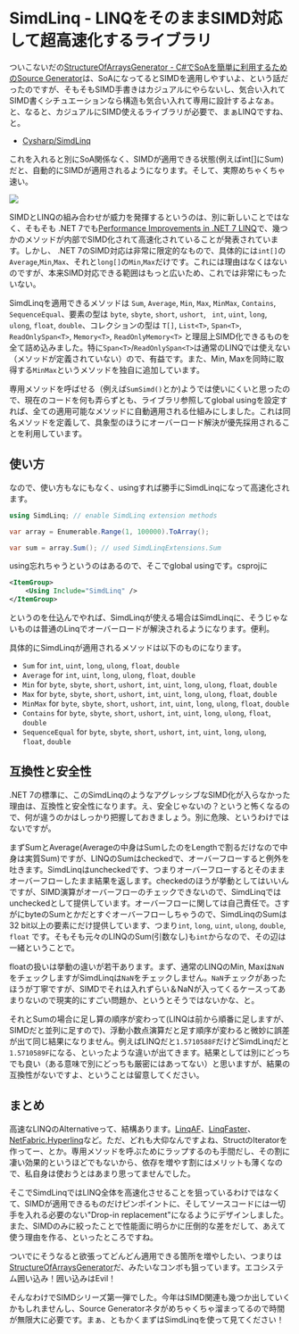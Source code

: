 # SimdLinq - LINQをそのままSIMD対応して超高速化するライブラリ

ついこないだの[StructureOfArraysGenerator - C#でSoAを簡単に利用するためのSource Generator](https://neue.cc/2023/01/27_StructureOfArraysGenerator.html)は、SoAになってるとSIMDを適用しやすいよ、という話だったのですが、そもそもSIMD手書きはカジュアルにやらないし、気合い入れてSIMD書くシチュエーションなら構造も気合い入れて専用に設計するよなぁ。と、なると、カジュアルにSIMD使えるライブラリが必要で、まぁLINQですね、と。

* [Cysharp/SimdLinq](https://github.com/Cysharp/SimdLinq)

これを入れると別にSoA関係なく、SIMDが適用できる状態(例えばint[]にSum)だと、自動的にSIMDが適用されるようになります。そして、実際めちゃくちゃ速い。

![](https://user-images.githubusercontent.com/46207/215410106-b68d8567-5abf-4aa4-a050-a803b1913187.png)

SIMDとLINQの組み合わせが威力を発揮するというのは、別に新しいことではなく、そもそも .NET 7でも[Performance Improvements in .NET 7 LINQ](https://devblogs.microsoft.com/dotnet/performance_improvements_in_net_7/#linq)で、幾つかのメソッドが内部でSIMD化されて高速化されていることが発表されています。しかし、 .NET 7のSIMD対応は非常に限定的なもので、具体的には`int[]`の`Average`,`Min`,`Max`、それと`long[]`の`Min`,`Max`だけです。これには理由はなくはないのですが、本来SIMD対応できる範囲はもっと広いため、これでは非常にもったいない。

SimdLinqを適用できるメソッドは `Sum`, `Average`, `Min`, `Max`, `MinMax`, `Contains`, `SequenceEqual`、要素の型は `byte`, `sbyte`, `short`, `ushort`, ` int`, `uint`, `long`, `ulong`, `float`, `double`、コレクションの型は `T[]`, `List<T>`, `Span<T>`, `ReadOnlySpan<T>`, `Memory<T>`, `ReadOnlyMemory<T>` と理屈上SIMD化できるものを全て詰め込みました。特に`Span<T>`/`ReadOnlySpan<T>`は通常のLINQでは使えない（メソッドが定義されていない）ので、有益です。また、Min, Maxを同時に取得する`MinMax`というメソッドを独自に追加しています。

専用メソッドを呼ばせる（例えば`SumSimd()`とか)ようでは使いにくいと思ったので、現在のコードを何も弄らずとも、ライブラリ参照してglobal usingを設定すれば、全ての適用可能なメソッドに自動適用される仕組みにしました。これは同名メソッドを定義して、具象型のほうにオーバーロード解決が優先採用されることを利用しています。

使い方
---
なので、使い方もなにもなく、usingすれば勝手にSimdLinqになって高速化されます。

```csharp
using SimdLinq; // enable SimdLinq extension methods

var array = Enumerable.Range(1, 100000).ToArray();

var sum = array.Sum(); // used SimdLinqExtensions.Sum
```

using忘れちゃうというのはあるので、そこでglobal usingです。csprojに

```xml
<ItemGroup>
    <Using Include="SimdLinq" />
</ItemGroup>
```

というのを仕込んでやれば、SimdLinqが使える場合はSimdLinqに、そうじゃないものは普通のLinqでオーバーロードが解決されるようになります。便利。

具体的にSimdLinqが適用されるメソッドは以下のものになります。

* `Sum` for `int`, `uint`, `long`, `ulong`, `float`, `double`
* `Average` for `int`, `uint`, `long`, `ulong`, `float`, `double`
* `Min` for `byte`, `sbyte`, `short`, `ushort`, `int`, `uint`, `long`, `ulong`, `float`, `double`
* `Max` for `byte`, `sbyte`, `short`, `ushort`, `int`, `uint`, `long`, `ulong`, `float`, `double`
* `MinMax` for `byte`, `sbyte`, `short`, `ushort`, `int`, `uint`, `long`, `ulong`, `float`, `double`
* `Contains` for `byte`, `sbyte`, `short`, `ushort`, `int`, `uint`, `long`, `ulong`, `float`, `double`
* `SequenceEqual` for `byte`, `sbyte`, `short`, `ushort`, `int`, `uint`, `long`, `ulong`, `float`, `double`

互換性と安全性
---
.NET 7の標準に、このSimdLinqのようなアグレッシブなSIMD化が入らなかった理由は、互換性と安全性になります。え、安全じゃないの？というと怖くなるので、何が違うのかはしっかり把握しておきましょう。別に危険、というわけではないですが。

まずSumとAverage(Averageの中身はSumしたのをLengthで割るだけなので中身は実質Sum)ですが、LINQのSumはcheckedで、オーバーフローすると例外を吐きます。SimdLinqはuncheckedです、つまりオーバーフローするとそのままオーバーフローしたまま結果を返します。checkedのほうが挙動としてはいいんですが、SIMD演算がオーバーフローのチェックできないので、SimdLinqではuncheckedとして提供しています。オーバーフローに関しては自己責任で。さすがにbyteのSumとかだとすぐオーバーフローしちゃうので、SimdLinqのSumは32 bit以上の要素にだけ提供しています、つまり`int`, `long`, `uint`, `ulong`, `double`, `float` です。そもそも元々のLINQのSum(引数なし)も`int`からなので、その辺は一緒ということで。

floatの扱いは挙動の違いが若干あります。まず、通常のLINQのMin, Maxは`NaN`をチェックしますがSimdLinqは`NaN`をチェックしません。`NaN`チェックがあったほうが丁寧ですが、SIMDでそれは入れずらい＆NaNが入ってくるケースってあまりないので現実的にすごい問題か、というとそうではないかな、と。

それとSumの場合に足し算の順序が変わって(LINQは前から順番に足しますが、SIMDだと並列に足すので)、浮動小数点演算だと足す順序が変わると微妙に誤差が出て同じ結果になりません。例えばLINQだと`1.5710588F`だけどSimdLinqだと`1.5710589F`になる、といったような違いが出てきます。結果としては別にどっちでも良い（ある意味で別にどっちも厳密にはあってない）と思いますが、結果の互換性がないですよ、ということは留意してください。

まとめ
---
高速なLINQのAlternativeって、結構あります。[LinqAF](https://github.com/kevin-montrose/LinqAF)、[LinqFaster](https://github.com/jackmott/LinqFaster)、[NetFabric.Hyperlinq](https://github.com/NetFabric/NetFabric.Hyperlinq)など。ただ、どれも大仰なんですよね、StructのIteratorを作ってー、とか。専用メソッドを呼ぶためにラップするのも手間だし、その割に凄い効果的というほどでもないから、依存を増やす割にはメリットも薄くなので、私自身は使おうとはあまり思ってませんでした。

そこでSimdLinqではLINQ全体を高速化させることを狙っているわけではなくて、SIMDが適用できるものだけピンポイントに、そしてソースコードには一切手を入れる必要のない"Drop-in replacement"になるようにデザインしました。また、SIMDのみに絞ったことで性能面に明らかに圧倒的な差をだして、あえて使う理由を作る、といったところですね。

ついでにそうなると欲張ってどんどん適用できる箇所を増やしたい、つまりは[StructureOfArraysGenerator](https://github.com/Cysharp/StructureOfArraysGenerator)だ、みたいなコンボも狙っています。エコシステム囲い込み！囲い込みはEvil！

そんなわけでSIMDシリーズ第一弾でした。今年はSIMD関連も幾つか出していくかもしれませんし、Source Generatorネタがめちゃくちゃ溜まってるので時間が無限大に必要です。まぁ、ともかくまずはSimdLinqを使って見てください！